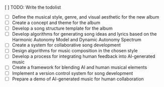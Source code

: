 [ ] TODO: Write the todolist

- [ ] Define the musical style, genre, and visual aesthetic for the new album
- [ ] Create a concept and theme for the album
- [ ] Develop a song structure template for the album
- [ ] Develop algorithms for generating song ideas and lyrics based on the Harmonic Autonomy Model and Dynamic Autonomy Spectrum
- [ ] Create a system for collaborative song development
- [ ] Design algorithms for music composition in the chosen style
- [ ] Develop a process for integrating human feedback into AI-generated music
- [ ] Create a framework for blending AI and human musical elements
- [ ] Implement a version control system for song development
- [ ] Prepare a demo of AI-generated music for human collaboration